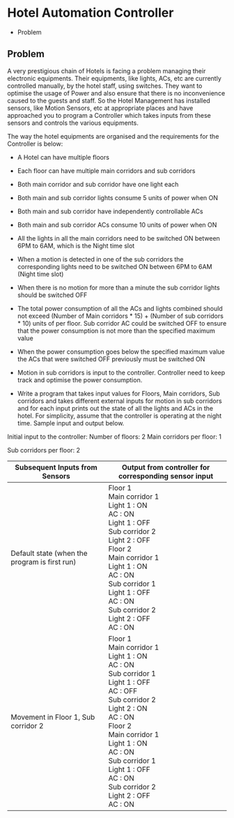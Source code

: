 # Hotel Automation Controller
- Problem

## Problem
A very prestigious chain of Hotels is facing a problem managing their electronic equipments.
Their equipments, like lights, ACs, etc are currently controlled manually, by the hotel staff, using
switches. They want to optimise the usage of Power and also ensure that there is no
inconvenience caused to the guests and staff.
So the Hotel Management has installed sensors, like Motion Sensors, etc at appropriate places
and have approached you to program a Controller which takes inputs from these sensors and
controls the various equipments.

The way the hotel equipments are organised and the requirements for the Controller is below:
- A Hotel can have multiple floors
- Each floor can have multiple main corridors and sub corridors
- Both main corridor and sub corridor have one light each
- Both main and sub corridor lights consume 5 units of power when ON
- Both main and sub corridor have independently controllable ACs
- Both main and sub corridor ACs consume 10 units of power when ON
- All the lights in all the main corridors need to be switched ON between 6PM to 6AM,
which is the Night time slot
- When a motion is detected in one of the sub corridors the corresponding lights need to
be switched ON between 6PM to 6AM (Night time slot)
- When there is no motion for more than a minute the sub corridor lights should be
switched OFF
- The total power consumption of all the ACs and lights combined should not exceed
(Number of Main corridors * 15) + (Number of sub corridors * 10) units of per floor. Sub
corridor AC could be switched OFF to ensure that the power consumption is not more
than the specified maximum value
- When the power consumption goes below the specified maximum value the ACs that
were switched OFF previously must be switched ON

- Motion in sub corridors is input to the controller. Controller need to keep track and optimise the
power consumption.
- Write a program that takes input values for Floors, Main corridors, Sub corridors and takes
different external inputs for motion in sub corridors and for each input prints out the state of all
the lights and ACs in the hotel. For simplicity, assume that the controller is operating at the night
time. Sample input and output below.

Initial input to the controller:
Number of floors: 2
Main corridors per floor: 1

Sub corridors per floor: 2


Subsequent Inputs from Sensors | Output from controller for corresponding sensor input
------------ | -------------
Default state (when the program is first run) | Floor 1 <br> Main corridor 1 <br> Light 1 : ON <br> AC : ON <br> Light 1 : OFF <br> Sub corridor 2 <br> Light 2 : OFF <br> Floor 2 <br> Main corridor 1 <br> Light 1 : ON <br> AC : ON <br> Sub corridor 1 <br> Light 1 : OFF <br> AC : ON <br> Sub corridor 2 <br> Light 2 : OFF <br> AC : ON
Movement in Floor 1, Sub corridor 2 | Floor 1 <br> Main corridor 1 <br> Light 1 : ON <br> AC : ON <br> Sub corridor 1 <br> Light 1 : OFF <br> AC : OFF <br> Sub corridor 2 <br> Light 2 : ON <br> AC : ON <br> Floor 2 <br> Main corridor 1 <br> Light 1 : ON <br> AC : ON <br> Sub corridor 1 <br> Light 1 : OFF  <br> AC : ON <br> Sub corridor 2 <br> Light 2 : OFF <br> AC : ON
